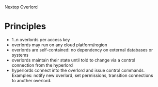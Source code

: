 Nextop Overlord


Principles
==========

- 1..n overlords per access key
- overlords may run on any cloud platform/region
- overlords are self-contained: no dependency on external databases or systems
- overlords maintain their state until told to change via a control connection from the hyperlord
- hyperlords connect into the overlord and issue control commands. Examples: notify new overlord, set permissions, transition connections to another overlord.

